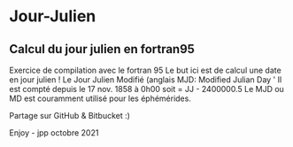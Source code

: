# Jour-Julien
## Calcul du jour julien en fortran95

Exercice de compilation avec le fortran 95 
Le but ici est de calcul une date en jour julien !
Le Jour Julien Modifié (anglais MJD: Modified Julian Day      '
  Il est compté depuis le 17 nov. 1858 à 0h00 soit  = JJ - 2400000.5
  Le MJD ou MD  est couramment utilisé pour les éphémérides.

Partage sur GitHub & Bitbucket :) 

Enjoy - jpp octobre 2021
